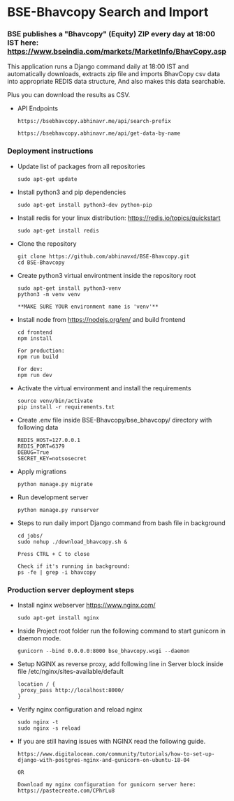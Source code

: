 # BSE-Bhavcopy Search and Import 

### BSE publishes a "Bhavcopy" (Equity) ZIP every day at 18:00 IST here: https://www.bseindia.com/markets/MarketInfo/BhavCopy.asp

This application runs a Django command daily at 18:00 IST and automatically downloads, extracts zip file and imports BhavCopy csv data into appropriate REDIS data structure, And also makes this data searchable.

Plus you can download the results as CSV. 

* API Endpoints
	
      https://bsebhavcopy.abhinavr.me/api/search-prefix

      https://bsebhavcopy.abhinavr.me/api/get-data-by-name
      
### Deployment instructions

* Update list of packages from all repositories

      sudo apt-get update
      
* Install python3 and pip dependencies

      sudo apt-get install python3-dev python-pip
      
* Install redis for your linux distribution: https://redis.io/topics/quickstart
    
      sudo apt-get install redis

* Clone the repository    

      git clone https://github.com/abhinavxd/BSE-Bhavcopy.git
      cd BSE-Bhavcopy

* Create python3 virtual environtment inside the repository root
      
      sudo apt-get install python3-venv
      python3 -m venv venv
      
      **MAKE SURE YOUR environment name is 'venv'**   
    
* Install node from https://nodejs.org/en/ and build frontend 

      cd frontend
      npm install
      
      For production:
      npm run build
      
      For dev:
      npm run dev
      
* Activate the virtual environment and install the requirements
     
      source venv/bin/activate
      pip install -r requirements.txt
      
* Create .env file inside BSE-Bhavcopy/bse_bhavcopy/ directory with following data

      REDIS_HOST=127.0.0.1
      REDIS_PORT=6379
      DEBUG=True
      SECRET_KEY=notsosecret
      
* Apply migrations
      
      python manage.py migrate

 * Run development server
 
       python manage.py runserver
       
 * Steps to run daily import Django command from bash file in background
       
       cd jobs/
       sudo nohup ./download_bhavcopy.sh &
       
       Press CTRL + C to close 
       
       Check if it's running in background:
       ps -fe | grep -i bhavcopy
 
 ### Production server deployment steps

 * Install nginx webserver https://www.nginx.com/
      
       sudo apt-get install nginx
       
 * Inside Project root folder run the following command to start gunicorn in daemon mode.       
       
       gunicorn --bind 0.0.0.0:8000 bse_bhavcopy.wsgi --daemon
       
 * Setup NGINX as reverse proxy, add following line in Server block inside file /etc/nginx/sites-available/default 
      
       location / {
		proxy_pass http://localhost:8000/ 
       }
       
 * Verify nginx configuration and reload nginx

       sudo nginx -t
       sudo nginx -s reload
 
 * If you are still having issues with NGINX read the following guide.
      
       https://www.digitalocean.com/community/tutorials/how-to-set-up-django-with-postgres-nginx-and-gunicorn-on-ubuntu-18-04

       OR 
       
       Download my nginx configuration for gunicorn server here:
       https://pastecreate.com/CPhrLu8
            
       
       
 
